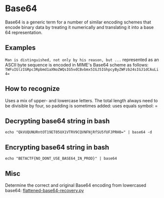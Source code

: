 # Base64
Base64 is a generic term for a number of similar encoding schemes that encode binary data by treating it numerically and translating it into a base 64 representation.

## Examples
`Man is distinguished, not only by his reason, but ...`
represented as an ASCII byte sequence is encoded in MIME's Base64 scheme as follows:
`TWFuIGlzIGRpc3Rpbmd1aXNoZWQsIG5vdCBvbmx5IGJ5IGhpcyByZWFzb24sIGJ1dCAuLi4=`

## How to recognize
Uses a mix of upper- and lowercase letters. The total length always need to be divisible by four, so padding is sometimes added: uses equals symbol: =

## Decrypting base64 string in bash
`echo "QkVUQUNURntOT19ET05UX1VTRV9CQVNFNjRfSU5fUFJPRH0=" | base64 -d`

## Encrypting base64 string in bash
`echo "BETACTF{NO_DONT_USE_BASE64_IN_PROD}" | base64`

## Misc
Determine the correct and original Base64 encoding from lowercased base64: [flattened-base64-recovery.py](../flattened-base64-recovery.py)
